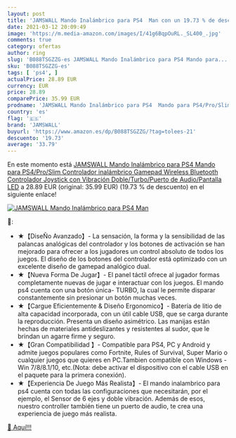 ```yaml
---
layout: post
title: 'JAMSWALL Mando Inalámbrico para PS4  Man con un 19.73 % de descuento'
date: 2021-03-12 20:09:49
image: 'https://m.media-amazon.com/images/I/41g6BqpOuRL._SL400_.jpg'
comments: true
category: ofertas
author: ring
slug: 'B088TSGZZG-es JAMSWALL Mando Inalámbrico para PS4 Mando para...'
sku: 'B088TSGZZG-es'
tags: [ 'ps4', ]
actualPrice: 28.89 EUR
currency: EUR
price: 28.89
comparePrice: 35.99 EUR
prodname: 'JAMSWALL Mando Inalámbrico para PS4  Mando para PS4/Pro/Slim  Controlador inalámbrico  Gamepad Wireless Bluetooth Controlador Joystick con Vibración Doble/Turbo/Puerto de Audio/Pantalla LED'
country: 'es'
flag: '🇪🇸'
brand: 'JAMSWALL'
buyurl: 'https://www.amazon.es/dp/B088TSGZZG/?tag=tolees-21'
descuento: '19.73'
average: '33.79'
---
```


En este momento está [JAMSWALL Mando Inalámbrico para PS4  Mando para PS4/Pro/Slim  Controlador inalámbrico  Gamepad Wireless Bluetooth Controlador Joystick con Vibración Doble/Turbo/Puerto de Audio/Pantalla LED](https://www.amazon.es/dp/B088TSGZZG/?tag=tolees-21) a 28.89 EUR (original: 35.99 EUR) (19.73 %  de descuento) en el siguiente enlace!

[![JAMSWALL Mando Inalámbrico para PS4  Man](https://m.media-amazon.com/images/I/41g6BqpOuRL._SL400_.jpg)](https://www.amazon.es/dp/B088TSGZZG/?tag=tolees-21)

🔎:

- ★【DiseÑo Avanzado】- La sensación, la forma y la sensibilidad de las palancas analógicas del controlador y los botones de activación se han mejorado para ofrecer a los jugadores un control absoluto de todos los juegos. El diseño de los botones del controlador está optimizado con un excelente diseño de gamepad analógico dual.
- ★【Nueva Forma De Jugar】- El panel táctil ofrece al jugador formas completamente nuevas de jugar e interactuar con los juegos. El mando ps4 cuenta con una botón única- TURBO, la cual le permite disparar constantemente sin presionar un botón muchas veces.
- ★【Cargue Eficientemente & Diseño Ergonomico】- Batería de litio de alta capacidad incorporada, con un útil cable USB, que se carga durante la reproducción. Presenta un diseño asimétrico. Las manijas están hechas de materiales antideslizantes y resistentes al sudor, que le brindan un agarre firme y seguro.
- ★【Gran Compatibilidad 】- Compatible para PS4, PC y Android y admite juegos populares como Fortnite, Rules of Survival, Super Mario o cualquier juegos que quieres en PC.Tambien compatible con Windows - Win 7/8/8.1/10, etc.(Nota: debe activar el dispositivo con el cable USB en el paquete para la primera conexión).
- ★【Experiencia De Juego Más Realista】- El mando inalambrico para ps4 cuenta con todas las configuraciones que necesitarán, por el ejemplo, el Sensor de 6 ejes y doble vibración. Además de esos, nuestro controller también tiene un puerto de audio, te crea una experiencia de juego más realista.

[🛒 Aquí!!!](https://www.amazon.es/dp/B088TSGZZG/?tag=tolees-21)
